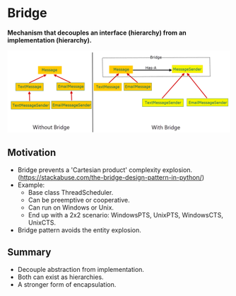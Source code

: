 # Bridge
**Mechanism that decouples an interface (hierarchy) from an implementation (hierarchy).**

![bridge.png](bridge.png)

## Motivation
- Bridge prevents a 'Cartesian product' complexity explosion.(https://stackabuse.com/the-bridge-design-pattern-in-python/)
- Example:
  - Base class ThreadScheduler.
  - Can be preemptive or cooperative.
  - Can run on Windows or Unix.
  - End up with a 2x2 scenario: WindowsPTS, UnixPTS, WindowsCTS, UnixCTS.
- Bridge pattern avoids the entity explosion.

## Summary
- Decouple abstraction from implementation.
- Both can exist as hierarchies.
- A stronger form of encapsulation.